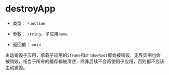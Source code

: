 # destroyApp

- 类型： `Function`

- 参数： `string`，子应用`name`

- 返回值： `void`

主动销毁子应用，承载子应用的`iframe`和`shadowRoot`都会被销毁，无界实例也会被销毁，相当于所有的缓存都被清空，除非后续不会再使用子应用，否则都不应该主动销毁。
